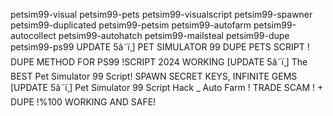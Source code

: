 petsim99-visual
petsim99-pets
petsim99-visualscript
petsim99-spawner
petsim99-duplicated
petsim99-petsim
petsim99-autofarm
petsim99-autocollect
petsim99-autohatch
petsim99-mailsteal
petsim99-dupe
petsim99-ps99
UPDATE 5â˜ï¸] PET SIMULATOR 99 DUPE PETS SCRIPT ! DUPE METHOD FOR PS99 !SCRIPT 2024 WORKING
[UPDATE 5â˜ï¸] The BEST Pet Simulator 99 Script! SPAWN SECRET KEYS, INFINITE GEMS
[UPDATE 5â˜ï¸] Pet Simulator 99 Script Hack _ Auto Farm ! TRADE SCAM ! + DUPE !%100 WORKING AND SAFE!
